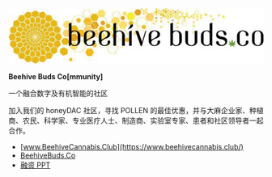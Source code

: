 ![Logo](/assets/success-stories/beehivebudsco.jpg)

**Beehive Buds Co[mmunity]**

一个融合数字及有机智能的社区

加入我们的 honeyDAC 社区，寻找 POLLEN 的最佳优惠，并与大麻企业家、种植商、农民、科学家、专业医疗人士、制造商、实验室专家、患者和社区领导者一起合作。	

 * [www.BeehiveCannabis.Club](https://www.beehivecannabis.club/)
 * [BeehiveBuds.Co](https://beehivebuds.co/)
 * [融资 PPT](https://bit.ly/beecrypto)